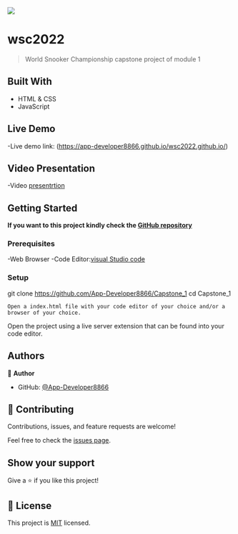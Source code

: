 
![](https://img.shields.io/badge/Microverse-blueviolet)

# wsc2022

>World Snooker Championship capstone project of module 1


## Built With

- HTML & CSS
- JavaScript

## Live Demo
-Live demo link: (https://app-developer8866.github.io/wsc2022.github.io/)

## Video Presentation
-Video [presentrtion](https://www.loom.com/share/ea2dbf75e5964a2c8bdccec9b1c98b58)


## Getting Started

**If you want to this project kindly check the [ GitHub repository](https://github.com/App-Developer8866/Capstone_1)**


### Prerequisites
-Web Browser
 -Code Editor:[visual Studio code](https://code.visualstudio.com/)

### Setup
git clone https://github.com/App-Developer8866/Capstone_1
cd Capstone_1
~~~
Open a index.html file with your code editor of your choice and/or a browser of your choice.
~~~
Open the project using a live server extension that can be found into your code editor.



## Authors

👤 **Author**

- GitHub: [@App-Developer8866](https://github.com/App-Developer8866/)


## 🤝 Contributing

Contributions, issues, and feature requests are welcome!

Feel free to check the [issues page](../../issues/).

## Show your support

Give a ⭐️ if you like this project!


## 📝 License

This project is [MIT](https://creativecommons.org/licenses/by-nc/4.0/) licensed.